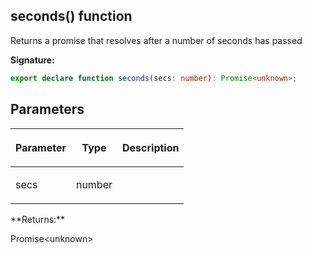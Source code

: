 
## seconds() function

Returns a promise that resolves after a number of seconds has passed

**Signature:**

```typescript
export declare function seconds(secs: number): Promise<unknown>;
```

## Parameters

<table><thead><tr><th>

Parameter


</th><th>

Type


</th><th>

Description


</th></tr></thead>
<tbody><tr><td>

secs


</td><td>

number


</td><td>


</td></tr>
</tbody></table>
**Returns:**

Promise&lt;unknown&gt;

